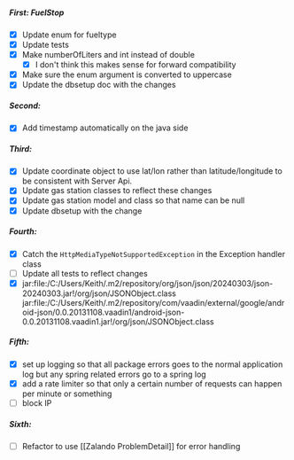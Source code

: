 ##### First: FuelStop
- [x] Update enum for fueltype
- [x] Update tests
- [x] Make numberOfLiters and int instead of double
	- [x] I don't think this makes sense for forward compatibility 
- [x] Make sure the enum argument is converted to uppercase
- [x] Update the dbsetup doc with the changes
##### Second: 
- [x] Add timestamp automatically on the java side
##### Third: 
- [x] Update coordinate object to use lat/lon rather than latitude/longitude to be consistent with Server Api. 
- [x] Update gas station classes to reflect these changes
- [x] Update gas station model and class so that name can be null
- [x] Update dbsetup with the change
##### Fourth: 
- [x] Catch the `HttpMediaTypeNotSupportedException` in the Exception handler class
- [ ] Update all tests to reflect changes
- [x] jar:file:/C:/Users/Keith/.m2/repository/org/json/json/20240303/json-20240303.jar!/org/json/JSONObject.class
	jar:file:/C:/Users/Keith/.m2/repository/com/vaadin/external/google/android-json/0.0.20131108.vaadin1/android-json-0.0.20131108.vaadin1.jar!/org/json/JSONObject.class
##### Fifth:
- [x] set up logging so that all package errors goes to the normal application log but any spring related errors go to a spring log
- [x] add a rate limiter so that only a certain number of requests can happen per minute or something 
- [ ] block IP
##### Sixth:
- [ ] Refactor to use [[Zalando ProblemDetail]] for error handling

